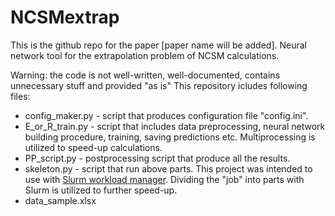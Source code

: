 # NCSMextrap
This is the github repo for the paper [paper name will be added]. Neural network tool for the extrapolation problem of NCSM calculations.

Warning: the code is not well-written, well-documented, contains unnecessary stuff and provided "as is"
This repository icludes following files:
  * config_maker.py - script that produces configuration file "config.ini".
  * E_or_R_train.py - script that includes data preprocessing, neural network building procedure, training, saving predictions etc. Multiprocessing is utilized to speed-up calculations.
  * PP_script.py -  postprocessing script that produce all the results.
  * skeleton.py - script that run above parts. This project was intended to use with [Slurm workload manager](https://slurm.schedmd.com/documentation.html). Dividing the "job" into parts with Slurm is utilized to further speed-up.
  * data_sample.xlsx

